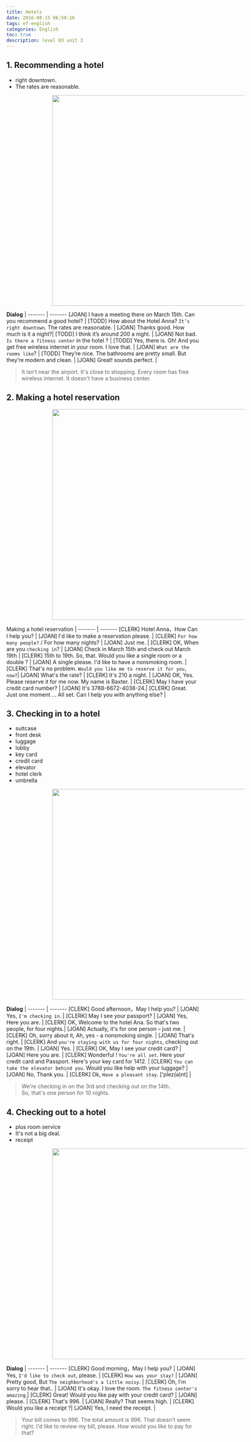 ```yaml
---
title: Hotels
date: 2016-08-15 06:59:16
tags: ef-english
categories: English
toc: true
description: level 03 unit 3 
---
```


<style>
img {
        display: block !important;
        width: 550px;
        margin-left: 120px !important;
}
</style>

## 1. Recommending a hotel

- right downtown.
- The rates are reasonable.
 
![][1]

**Dialog** |
------- | -------
[JOAN] I have a meeting there on March 15th. Can you recommend a good hotel? |
[TODD] How about the Hotel Anna? `It’s right downtown`. The rates are reasonable. |
[JOAN] Thanks good. How much is it a night?|
[TODD] I think it’s around 200 a night. |
[JOAN] Not bad. `Is there a fitness center` in the hotel ? |
[TODD] Yes, there is. Oh! And you get free wireless internet in your room. I love that. |
[JOAN] `What are the rooms like`? |
[TODD] They’re nice. The bathrooms are pretty small. But they’re modern and clean. |
[JOAN] Great! sounds perfect. |

> It isn't near the airport.
> It's close to shopping.
> Every room has free wireless internet.
> It doesn't have a business center.

## 2. Making a hotel reservation   

![][2]

Making a hotel reservation |
------- | -------
[CLERK] Hotel Anna，How Can I help you? |
[JOAN] I'd like to make a reservation please. |
[CLERK] `For how many people?` / For how many nights? |
[JOAN] Just me. |
[CLERK] OK, When are you `checking in`? |
[JOAN] Check in March 15th and check out March 19th |
[CLERK] 15th to 19th. So, that. Would you like a single room or a double ? |
[JOAN] A single please. I'd like to have a nonsmoking room. |
[CLERK] That's no problem. `Would you like me to reserve it for you, now?`|
[JOAN] What's the rate? |
[CLERK] It's 210 a night. |
[JOAN] OK, Yes. Please reserve it for me now. My name is Baxter. |
[CLERK] May I have your credit card number? |
[JOAN] It's 3788-6672-4038-24.|
[CLERK] Great. Just one moment ... All set. Can I help you with anything else? |

## 3. Checking in to a hotel

- suitcase
- front desk
- luggage
- lobby
- key card
- credit card
- elevator
- hotel clerk
- umbrella
 
![][3]

**Dialog** |
------- | -------
[CLERK] Good afternoon，May I help you? |
[JOAN] Yes, `I'm checking in`. |
[CLERK] May I see your passport? |
[JOAN] Yes, Here you are. |
[CLERK] OK, Welcome to the hotel Ana. So that's two people, for four nights.|
[JOAN] Actually, it's for one person – just me. |
[CLERK] Oh, sorry about it, Ah, yes - a nonsmoking single. |
[JOAN] That's right. |
[CLERK] And `you're staying with us for four nights`, checking out on the 19th. |
[JOAN] Yes. |
[CLERK] OK, May I see your credit card? |
[JOAN] Here you are. |
[CLERK] Wonderful ! `You're all set`. Here your credit card and Passport. Here's your key card for 1412. |
[CLERK] `You can take the elevator behind you`. Would you like help with your luggage?  |
[JOAN] No, Thank you. |
[CLERK] Ok, `Have a pleasant stay`. ['plez(ə)nt] |

> We're checking in on the 3rd and checking out on the 14th.  
> So, that's one person for 10 nights.  

## 4. Checking out to a hotel

- plus room service
- It's not a big deal.
- receipt
 
![][4]

**Dialog** |
------- | -------
[CLERK] Good morning，May I help you? |
[JOAN] Yes, `I'd like to check out`, please. |
[CLERK] `How was your stay?` |
[JOAN] Pretty good, But `The neighborhood's a little noisy`.  |
[CLERK] Oh, I'm sorry to hear that.. |
[JOAN] It's okay. I love the room. `The fitness center's amazing`.|
[CLERK] Great! Would you like pay with your credit card? |
[JOAN] please. |
[CLERK] That's 996. |
[JOAN] Really? That seems high. |
[CLERK] Would you like a receipt ?|
[JOAN] Yes, I need the receipt. |

> Your bill comes to 996.
> The total amount is 996.
> That doesn't seem right.
> I'd like to review my bill, please.
> How would you like to pay for that? 

[1]: /images/english/ef-l3u3l1.png
[2]: /images/english/ef-l3u3l2.png
[3]: /images/english/ef-l3u3l3.png
[4]: /images/english/ef-l3u3l4.png